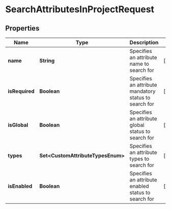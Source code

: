 

# SearchAttributesInProjectRequest


## Properties

| Name | Type | Description | Notes |
|------------ | ------------- | ------------- | -------------|
|**name** | **String** | Specifies an attribute name to search for |  [optional] |
|**isRequired** | **Boolean** | Specifies an attribute mandatory status to search for |  [optional] |
|**isGlobal** | **Boolean** | Specifies an attribute global status to search for |  [optional] |
|**types** | **Set&lt;CustomAttributeTypesEnum&gt;** | Specifies an attribute types to search for |  [optional] |
|**isEnabled** | **Boolean** | Specifies an attribute enabled status to search for |  [optional] |



